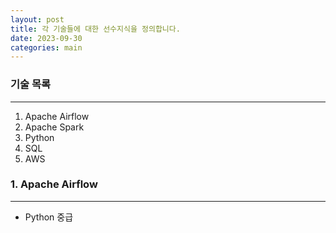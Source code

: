 ```yaml
---
layout: post
title: 각 기술들에 대한 선수지식을 정의합니다.
date: 2023-09-30
categories: main
---
```

### 기술 목록
---
1. Apache Airflow
2. Apache Spark
3. Python
4. SQL
5. AWS

### 1. Apache Airflow
---
- Python 중급
